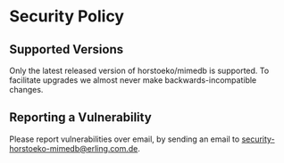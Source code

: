 # Security Policy

## Supported Versions

Only the latest released version of horstoeko/mimedb is supported.
To facilitate upgrades we almost never make backwards-incompatible changes.

## Reporting a Vulnerability

Please report vulnerabilities over email, by sending an email to security-horstoeko-mimedb@erling.com.de.
